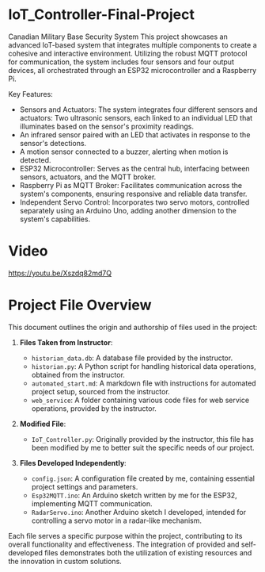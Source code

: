 # IoT_Controller-Final-Project
Canadian Military Base Security System 
This project showcases an advanced IoT-based system that integrates multiple components to create a cohesive and interactive environment. Utilizing the robust MQTT protocol for communication, the system includes four sensors and four output devices, all orchestrated through an ESP32 microcontroller and a Raspberry Pi.

Key Features:

- Sensors and Actuators: The system integrates four different sensors and actuators:
Two ultrasonic sensors, each linked to an individual LED that illuminates based on the sensor's proximity readings.
- An infrared sensor paired with an LED that activates in response to the sensor's detections.
- A motion sensor connected to a buzzer, alerting when motion is detected.
- ESP32 Microcontroller: Serves as the central hub, interfacing between sensors, actuators, and the MQTT broker.
- Raspberry Pi as MQTT Broker: Facilitates communication across the system's components, ensuring responsive and reliable data transfer.
-  Independent Servo Control: Incorporates two servo motors, controlled separately using an Arduino Uno, adding another dimension to the system's capabilities.

# Video
https://youtu.be/Xszdq82md7Q 

# Project File Overview

This document outlines the origin and authorship of files used in the project:

1. **Files Taken from Instructor**:
   - `historian_data.db`: A database file provided by the instructor.
   - `historian.py`: A Python script for handling historical data operations, obtained from the instructor.
   - `automated_start.md`: A markdown file with instructions for automated project setup, sourced from the instructor.
   - `web_service`: A folder containing various code files for web service operations, provided by the instructor.

2. **Modified File**:
   - `IoT_Controller.py`: Originally provided by the instructor, this file has been modified by me to better suit the specific needs of our project.

3. **Files Developed Independently**:
   - `config.json`: A configuration file created by me, containing essential project settings and parameters.
   - `Esp32MQTT.ino`: An Arduino sketch written by me for the ESP32, implementing MQTT communication.
   - `RadarServo.ino`: Another Arduino sketch I developed, intended for controlling a servo motor in a radar-like mechanism.

Each file serves a specific purpose within the project, contributing to its overall functionality and effectiveness. The integration of provided and self-developed files demonstrates both the utilization of existing resources and the innovation in custom solutions.
